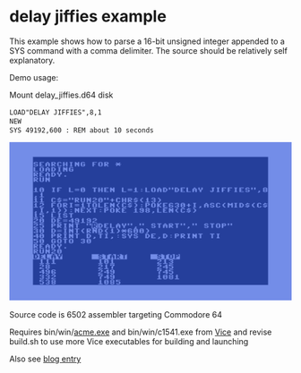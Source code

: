 # delay jiffies example

This example shows how to parse a 16-bit unsigned integer appended to a SYS command with a comma delimiter.  The source should be relatively self explanatory.

Demo usage:

Mount delay_jiffies.d64 disk

    LOAD"DELAY JIFFIES",8,1
    NEW
    SYS 49192,600 : REM about 10 seconds

![Part two example C64 screen](https://github.com/davervw/extend-c64-BASIC/raw/master/part-two-delay-jiffies/media/delay.png)

Source code is 6502 assembler targeting Commodore 64

Requires bin/win/[acme.exe](https://sourceforge.net/projects/acme-crossass/) and bin/win/c1541.exe from [Vice](http://vice-emu.sourceforge.net/index.html#download)
and revise build.sh to use more Vice executables for building and launching

Also see [blog entry](https://techwithdave.davevw.com/2022/07/extending-c64-basic-part-two-parse-16.html)
